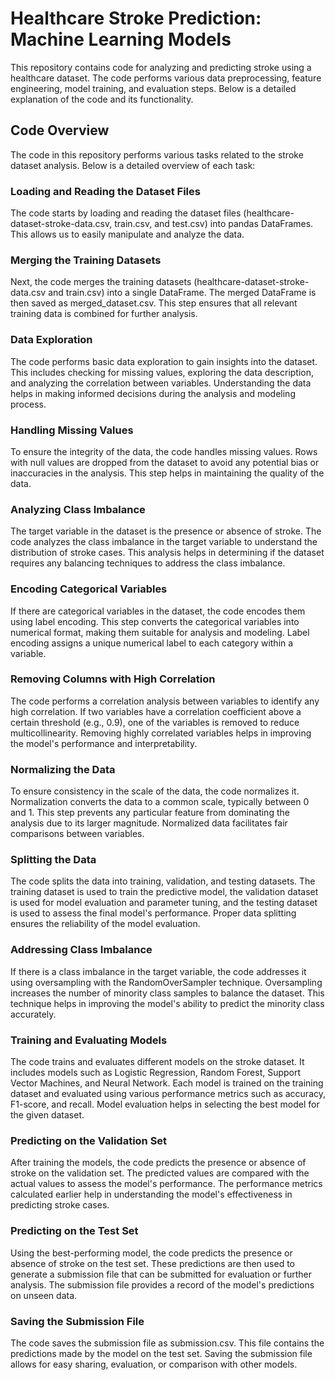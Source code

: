 # Healthcare Stroke Prediction: Machine Learning Models

This repository contains code for analyzing and predicting stroke using a healthcare dataset. The code performs various data preprocessing, feature engineering, model training, and evaluation steps. Below is a detailed explanation of the code and its functionality.

## Code Overview
The code in this repository performs various tasks related to the stroke dataset analysis. Below is a detailed overview of each task:

### Loading and Reading the Dataset Files
The code starts by loading and reading the dataset files (healthcare-dataset-stroke-data.csv, train.csv, and test.csv) into pandas DataFrames. This allows us to easily manipulate and analyze the data.

### Merging the Training Datasets
Next, the code merges the training datasets (healthcare-dataset-stroke-data.csv and train.csv) into a single DataFrame. The merged DataFrame is then saved as merged_dataset.csv. This step ensures that all relevant training data is combined for further analysis.

### Data Exploration
The code performs basic data exploration to gain insights into the dataset. This includes checking for missing values, exploring the data description, and analyzing the correlation between variables. Understanding the data helps in making informed decisions during the analysis and modeling process.

### Handling Missing Values
To ensure the integrity of the data, the code handles missing values. Rows with null values are dropped from the dataset to avoid any potential bias or inaccuracies in the analysis. This step helps in maintaining the quality of the data.

### Analyzing Class Imbalance
The target variable in the dataset is the presence or absence of stroke. The code analyzes the class imbalance in the target variable to understand the distribution of stroke cases. This analysis helps in determining if the dataset requires any balancing techniques to address the class imbalance.

### Encoding Categorical Variables
If there are categorical variables in the dataset, the code encodes them using label encoding. This step converts the categorical variables into numerical format, making them suitable for analysis and modeling. Label encoding assigns a unique numerical label to each category within a variable.

### Removing Columns with High Correlation
The code performs a correlation analysis between variables to identify any high correlation. If two variables have a correlation coefficient above a certain threshold (e.g., 0.9), one of the variables is removed to reduce multicollinearity. Removing highly correlated variables helps in improving the model's performance and interpretability.

### Normalizing the Data
To ensure consistency in the scale of the data, the code normalizes it. Normalization converts the data to a common scale, typically between 0 and 1. This step prevents any particular feature from dominating the analysis due to its larger magnitude. Normalized data facilitates fair comparisons between variables.

### Splitting the Data
The code splits the data into training, validation, and testing datasets. The training dataset is used to train the predictive model, the validation dataset is used for model evaluation and parameter tuning, and the testing dataset is used to assess the final model's performance. Proper data splitting ensures the reliability of the model evaluation.

### Addressing Class Imbalance
If there is a class imbalance in the target variable, the code addresses it using oversampling with the RandomOverSampler technique. Oversampling increases the number of minority class samples to balance the dataset. This technique helps in improving the model's ability to predict the minority class accurately.

### Training and Evaluating Models
The code trains and evaluates different models on the stroke dataset. It includes models such as Logistic Regression, Random Forest, Support Vector Machines, and Neural Network. Each model is trained on the training dataset and evaluated using various performance metrics such as accuracy, F1-score, and recall. Model evaluation helps in selecting the best model for the given dataset.

### Predicting on the Validation Set
After training the models, the code predicts the presence or absence of stroke on the validation set. The predicted values are compared with the actual values to assess the model's performance. The performance metrics calculated earlier help in understanding the model's effectiveness in predicting stroke cases.

### Predicting on the Test Set
Using the best-performing model, the code predicts the presence or absence of stroke on the test set. These predictions are then used to generate a submission file that can be submitted for evaluation or further analysis. The submission file provides a record of the model's predictions on unseen data.

### Saving the Submission File
The code saves the submission file as submission.csv. This file contains the predictions made by the model on the test set. Saving the submission file allows for easy sharing, evaluation, or comparison with other models.






































